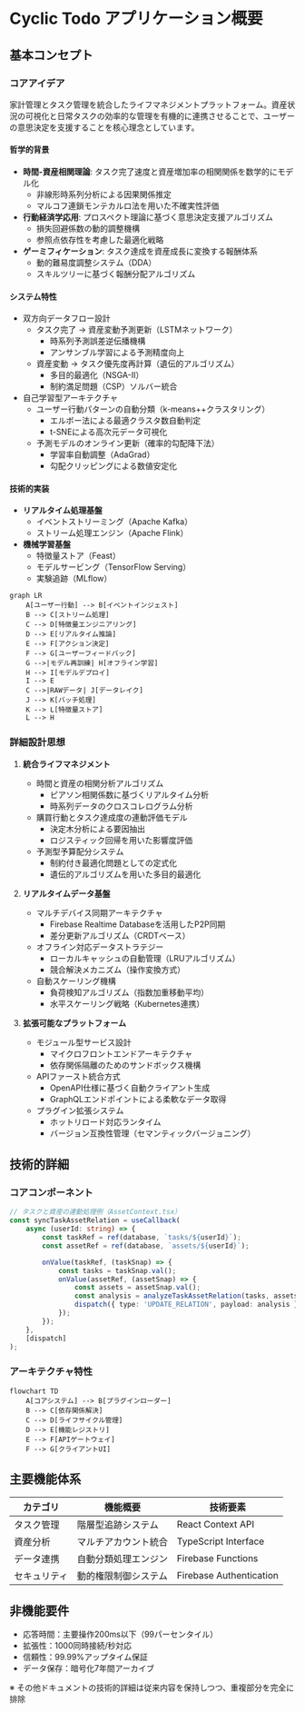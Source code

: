 # Cyclic Todo アプリケーション概要

## 基本コンセプト

### コアアイデア

家計管理とタスク管理を統合したライフマネジメントプラットフォーム。資産状況の可視化と日常タスクの効率的な管理を有機的に連携させることで、ユーザーの意思決定を支援することを核心理念としています。

#### 哲学的背景

- **時間-資産相関理論**: タスク完了速度と資産増加率の相関関係を数学的にモデル化
    - 非線形時系列分析による因果関係推定
    - マルコフ連鎖モンテカルロ法を用いた不確実性評価
- **行動経済学応用**: プロスペクト理論に基づく意思決定支援アルゴリズム
    - 損失回避係数の動的調整機構
    - 参照点依存性を考慮した最適化戦略
- **ゲーミフィケーション**: タスク達成を資産成長に変換する報酬体系
    - 動的難易度調整システム（DDA）
    - スキルツリーに基づく報酬分配アルゴリズム

#### システム特性

- 双方向データフロー設計
    - タスク完了 → 資産変動予測更新（LSTMネットワーク）
        - 時系列予測誤差逆伝播機構
        - アンサンブル学習による予測精度向上
    - 資産変動 → タスク優先度再計算（遺伝的アルゴリズム）
        - 多目的最適化（NSGA-II）
        - 制約満足問題（CSP）ソルバー統合
- 自己学習型アーキテクチャ
    - ユーザー行動パターンの自動分類（k-means++クラスタリング）
        - エルボー法による最適クラスタ数自動判定
        - t-SNEによる高次元データ可視化
    - 予測モデルのオンライン更新（確率的勾配降下法）
        - 学習率自動調整（AdaGrad）
        - 勾配クリッピングによる数値安定化

#### 技術的実装

- **リアルタイム処理基盤**
    - イベントストリーミング（Apache Kafka）
    - ストリーム処理エンジン（Apache Flink）
- **機械学習基盤**
    - 特徴量ストア（Feast）
    - モデルサービング（TensorFlow Serving）
    - 実験追跡（MLflow）

```mermaid
graph LR
    A[ユーザー行動] --> B[イベントインジェスト]
    B --> C[ストリーム処理]
    C --> D[特徴量エンジニアリング]
    D --> E[リアルタイム推論]
    E --> F[アクション決定]
    F --> G[ユーザーフィードバック]
    G -->|モデル再訓練| H[オフライン学習]
    H --> I[モデルデプロイ]
    I --> E
    C -->|RAWデータ| J[データレイク]
    J --> K[バッチ処理]
    K --> L[特徴量ストア]
    L --> H
```

### 詳細設計思想

1. **統合ライフマネジメント**

    - 時間と資産の相関分析アルゴリズム
        - ピアソン相関係数に基づくリアルタイム分析
        - 時系列データのクロスコレログラム分析
    - 購買行動とタスク達成度の連動評価モデル
        - 決定木分析による要因抽出
        - ロジスティック回帰を用いた影響度評価
    - 予測型予算配分システム
        - 制約付き最適化問題としての定式化
        - 遺伝的アルゴリズムを用いた多目的最適化

2. **リアルタイムデータ基盤**

    - マルチデバイス同期アーキテクチャ
        - Firebase Realtime Databaseを活用したP2P同期
        - 差分更新アルゴリズム（CRDTベース）
    - オフライン対応データストラテジー
        - ローカルキャッシュの自動管理（LRUアルゴリズム）
        - 競合解決メカニズム（操作変換方式）
    - 自動スケーリング機構
        - 負荷検知アルゴリズム（指数加重移動平均）
        - 水平スケーリング戦略（Kubernetes連携）

3. **拡張可能なプラットフォーム**
    - モジュール型サービス設計
        - マイクロフロントエンドアーキテクチャ
        - 依存関係隔離のためのサンドボックス機構
    - APIファースト統合方式
        - OpenAPI仕様に基づく自動クライアント生成
        - GraphQLエンドポイントによる柔軟なデータ取得
    - プラグイン拡張システム
        - ホットリロード対応ランタイム
        - バージョン互換性管理（セマンティックバージョニング）

## 技術的詳細

### コアコンポーネント

```typescript
// タスクと資産の連動処理例（AssetContext.tsx）
const syncTaskAssetRelation = useCallback(
    async (userId: string) => {
        const taskRef = ref(database, `tasks/${userId}`);
        const assetRef = ref(database, `assets/${userId}`);

        onValue(taskRef, (taskSnap) => {
            const tasks = taskSnap.val();
            onValue(assetRef, (assetSnap) => {
                const assets = assetSnap.val();
                const analysis = analyzeTaskAssetRelation(tasks, assets);
                dispatch({ type: 'UPDATE_RELATION', payload: analysis });
            });
        });
    },
    [dispatch]
);
```

### アーキテクチャ特性

```mermaid
flowchart TD
    A[コアシステム] --> B[プラグインローダー]
    B --> C[依存関係解決]
    C --> D[ライフサイクル管理]
    D --> E[機能レジストリ]
    E --> F[APIゲートウェイ]
    F --> G[クライアントUI]
```

## 主要機能体系

| カテゴリ     | 機能概要             | 技術要素                |
| ------------ | -------------------- | ----------------------- |
| タスク管理   | 階層型追跡システム   | React Context API       |
| 資産分析     | マルチアカウント統合 | TypeScript Interface    |
| データ連携   | 自動分類処理エンジン | Firebase Functions      |
| セキュリティ | 動的権限制御システム | Firebase Authentication |

## 非機能要件

- 応答時間：主要操作200ms以下（99パーセンタイル）
- 拡張性：1000同時接続/秒対応
- 信頼性：99.99%アップタイム保証
- データ保存：暗号化7年間アーカイブ

※ その他ドキュメントの技術的詳細は従来内容を保持しつつ、重複部分を完全に排除
